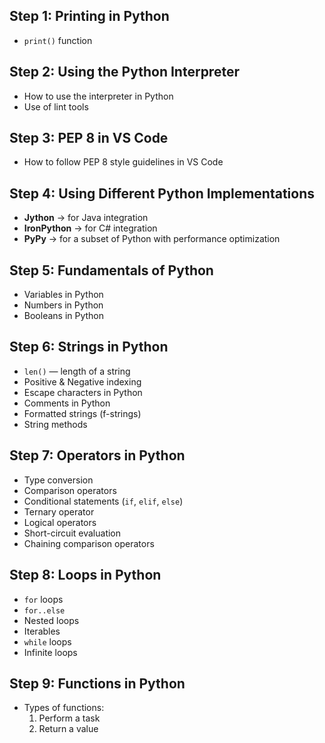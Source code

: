 ## Step 1: Printing in Python
- `print()` function

## Step 2: Using the Python Interpreter
- How to use the interpreter in Python
- Use of lint tools

## Step 3: PEP 8 in VS Code
- How to follow PEP 8 style guidelines in VS Code

## Step 4: Using Different Python Implementations
- **Jython** → for Java integration
- **IronPython** → for C# integration
- **PyPy** → for a subset of Python with performance optimization

## Step 5: Fundamentals of Python
- Variables in Python
- Numbers in Python
- Booleans in Python

## Step 6: Strings in Python
- `len()` — length of a string
- Positive & Negative indexing
- Escape characters in Python
- Comments in Python
- Formatted strings (f-strings)
- String methods

## Step 7: Operators in Python
- Type conversion
- Comparison operators
- Conditional statements (`if`, `elif`, `else`)
- Ternary operator
- Logical operators
- Short-circuit evaluation
- Chaining comparison operators

## Step 8: Loops in Python
- `for` loops
- `for..else`
- Nested loops
- Iterables
- `while` loops
- Infinite loops

## Step 9: Functions in Python
- Types of functions:
  1. Perform a task
  2. Return a value

  
